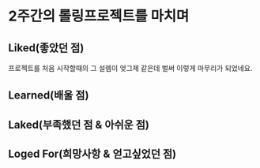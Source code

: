 # 2주간의 롤링프로젝트를 마치며

## Liked(좋았던 점)

프로젝트를 처음 시작할때의 그 설렘이 엊그제 같은데 벌써 이렇게 마무리가 되었네요.

## Learned(배울 점)

## Laked(부족했던 점 & 아쉬운 점)

## Loged For(희망사항 & 얻고싶었던 점)
